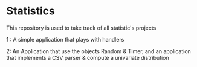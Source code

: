 # Statistics
This repository is used to take track of all statistic's projects

1 : A simple application that plays with handlers

2: An Application that use the objects Random & Timer, and an application that implements a CSV parser & compute a univariate distribution

